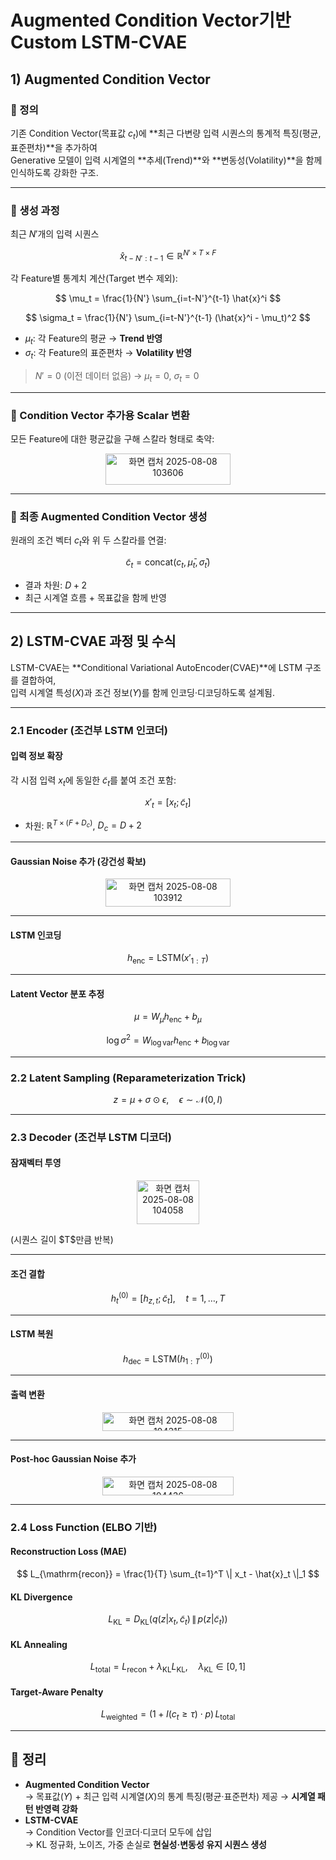 # Augmented Condition Vector기반 Custom LSTM-CVAE

## 1) Augmented Condition Vector

### 📌 정의
기존 Condition Vector(목표값 $c_t$)에 **최근 다변량 입력 시퀀스의 통계적 특징(평균, 표준편차)**을 추가하여  
Generative 모델이 입력 시계열의 **추세(Trend)**와 **변동성(Volatility)**을 함께 인식하도록 강화한 구조.

---

### 🔹 생성 과정
최근 $N'$개의 입력 시퀀스

$$
\hat{x}_{t-N':t-1} \in \mathbb{R}^{N' \times T \times F}
$$

각 Feature별 통계치 계산(Target 변수 제외):

$$
\mu_t = \frac{1}{N'} \sum_{i=t-N'}^{t-1} \hat{x}^i
$$

$$
\sigma_t = \frac{1}{N'} \sum_{i=t-N'}^{t-1} (\hat{x}^i - \mu_t)^2
$$

- $\mu_t$: 각 Feature의 평균 → **Trend 반영**  
- $\sigma_t$: 각 Feature의 표준편차 → **Volatility 반영**

> $N' = 0$ (이전 데이터 없음) → $\mu_t = 0$, $\sigma_t = 0$

---

### 🔹 Condition Vector 추가용 Scalar 변환
모든 Feature에 대한 평균값을 구해 스칼라 형태로 축약:

<p align="center">
  <img width="200" height="50" alt="화면 캡처 2025-08-08 103606"
       src="https://github.com/user-attachments/assets/8563cd1f-cb18-4a97-9783-9e5514c24b14" />
</p>


---

### 🔹 최종 Augmented Condition Vector 생성
원래의 조건 벡터 $c_t$와 위 두 스칼라를 연결:

$$
\tilde{c}_t = \mathrm{concat}(c_t, \bar{\mu}_t, \bar{\sigma}_t)
$$

- 결과 차원: $D + 2$  
- 최근 시계열 흐름 + 목표값을 함께 반영

---

## 2) LSTM-CVAE 과정 및 수식

LSTM-CVAE는 **Conditional Variational AutoEncoder(CVAE)**에 LSTM 구조를 결합하여,  
입력 시계열 특성($X$)과 조건 정보($Y$)를 함께 인코딩·디코딩하도록 설계됨.

---

### 2.1 Encoder (조건부 LSTM 인코더)

#### **입력 정보 확장**
각 시점 입력 $x_t$에 동일한 $\tilde{c}_t$를 붙여 조건 포함:

$$
x'_t = [x_t; \tilde{c}_t]
$$

- 차원: $\mathbb{R}^{T \times (F + D_c)}$, $D_c = D + 2$

---

#### **Gaussian Noise 추가 (강건성 확보)**
<p align="center">
<img width="200" height="45" alt="화면 캡처 2025-08-08 103912" src="https://github.com/user-attachments/assets/9156c24b-4f07-49eb-8d18-a26f219999c3" />
</p>

---

#### **LSTM 인코딩**
$$
h_{\mathrm{enc}} = \mathrm{LSTM}(x'_{1:T})
$$

---

#### **Latent Vector 분포 추정**
$$
\mu = W_\mu h_{\mathrm{enc}} + b_\mu
$$

$$
\log \sigma^2 = W_{\log\mathrm{var}} h_{\mathrm{enc}} + b_{\log\mathrm{var}}
$$

---

### 2.2 Latent Sampling (Reparameterization Trick)
$$
z = \mu + \sigma \odot \epsilon, \quad \epsilon \sim \mathcal{N}(0, I)
$$

---

### 2.3 Decoder (조건부 LSTM 디코더)

#### **잠재벡터 투영**
<p align="center">
<img width="100" height="70" alt="화면 캡처 2025-08-08 104058" src="https://github.com/user-attachments/assets/011f09ea-79a5-4c99-9844-b90874ad7dca" />
</p>
(시퀀스 길이 $T$만큼 반복)

---

#### **조건 결합**
$$
h_t^{(0)} = [h_{z,t}; \tilde{c}_t], \quad t = 1, \dots, T
$$

---

#### **LSTM 복원**
$$
h_{\mathrm{dec}} = \mathrm{LSTM}(h_{1:T}^{(0)})
$$

---

#### **출력 변환**
<p align="center">
<img width="210" height="30" alt="화면 캡처 2025-08-08 104315" src="https://github.com/user-attachments/assets/d6937408-85fd-477a-b807-4810d397667c" />
</p>

---

#### **Post-hoc Gaussian Noise 추가**
<p align="center">
<img width="210" height="30" alt="화면 캡처 2025-08-08 104436" src="https://github.com/user-attachments/assets/96a9e602-1b72-42ee-b8b0-e0764b997078" />
</p>

---

### 2.4 Loss Function (ELBO 기반)

#### **Reconstruction Loss (MAE)**
$$
L_{\mathrm{recon}} = \frac{1}{T} \sum_{t=1}^T \| x_t - \hat{x}_t \|_1
$$

#### **KL Divergence**
$$
L_{\mathrm{KL}} = D_{\mathrm{KL}}\big(q(z|x_t, \tilde{c}_t) \,\|\, p(z|\tilde{c}_t)\big)
$$

#### **KL Annealing**
$$
L_{\mathrm{total}} = L_{\mathrm{recon}} + \lambda_{\mathrm{KL}} L_{\mathrm{KL}}, \quad \lambda_{\mathrm{KL}} \in [0,1]
$$

#### **Target-Aware Penalty**
$$
L_{\mathrm{weighted}} = \big(1 + I(c_t \ge \tau) \cdot p\big) \, L_{\mathrm{total}}
$$

---

## 📌 정리
- **Augmented Condition Vector**  
  → 목표값($Y$) + 최근 입력 시계열($X$)의 통계 특징(평균·표준편차) 제공 → **시계열 패턴 반영력 강화**
- **LSTM-CVAE**  
  → Condition Vector를 인코더·디코더 모두에 삽입  
  → KL 정규화, 노이즈, 가중 손실로 **현실성·변동성 유지 시퀀스 생성**

